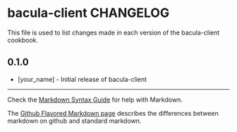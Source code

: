 bacula-client CHANGELOG
=======================

This file is used to list changes made in each version of the bacula-client cookbook.

0.1.0
-----
- [your_name] - Initial release of bacula-client

- - -
Check the [Markdown Syntax Guide](http://daringfireball.net/projects/markdown/syntax) for help with Markdown.

The [Github Flavored Markdown page](http://github.github.com/github-flavored-markdown/) describes the differences between markdown on github and standard markdown.
